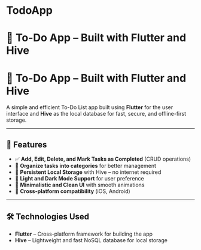 # TodoApp
# 📝 To-Do App – Built with Flutter and Hive

# 📝 To-Do App – Built with Flutter and Hive

A simple and efficient To-Do List app built using **Flutter** for the user interface and **Hive** as the local database for fast, secure, and offline-first storage.

---

## 📱 Features
- ✅ **Add, Edit, Delete, and Mark Tasks as Completed** (CRUD operations)
- 📂 **Organize tasks into categories** for better management
- 🔄 **Persistent Local Storage** with Hive – no internet required
- 🌙 **Light and Dark Mode Support** for user preference
- 🧹 **Minimalistic and Clean UI** with smooth animations
- 📱 **Cross-platform compatibility** (iOS, Android)

---

## 🛠️ Technologies Used
- **Flutter** – Cross-platform framework for building the app
- **Hive** – Lightweight and fast NoSQL database for local storage

